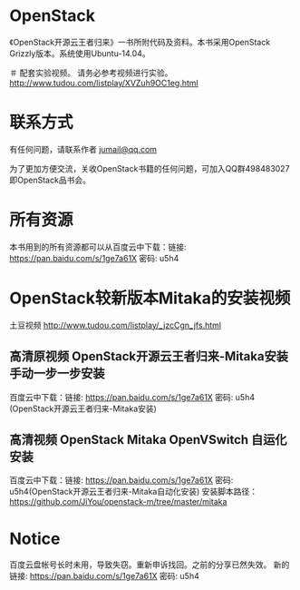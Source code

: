OpenStack
=========

《OpenStack开源云王者归来》一书所附代码及资料。本书采用OpenStack Grizzly版本。系统使用Ubuntu-14.04。

＃ 配套实验视频。
请务必参考视频进行实验。
http://www.tudou.com/listplay/XVZuh9OC1eg.html

# 联系方式
有任何问题，请联系作者 jumail@qq.com

为了更加方便交流，关收OpenStack书籍的任何问题，可加入QQ群498483027即OpenStack品书会。

# 所有资源

本书用到的所有资源都可以从百度云中下载：链接: https://pan.baidu.com/s/1ge7a61X 密码: u5h4

# OpenStack较新版本Mitaka的安装视频

土豆视频 http://www.tudou.com/listplay/_jzcCgn_jfs.html

## 高清原视频 OpenStack开源云王者归来-Mitaka安装 手动一步一步安装
百度云中下载：链接: https://pan.baidu.com/s/1ge7a61X 密码: u5h4 (OpenStack开源云王者归来-Mitaka安装)

## 高清视频 OpenStack Mitaka OpenVSwitch 自运化安装

百度云中下载：链接: https://pan.baidu.com/s/1ge7a61X 密码: u5h4(OpenStack开源云王者归来-Mitaka自动化安装)
安装脚本路径：https://github.com/JiYou/openstack-m/tree/master/mitaka

# Notice
百度云盘帐号长时未用，导致失窃。重新申诉找回。之前的分享已然失效。 新的链接: https://pan.baidu.com/s/1ge7a61X 密码: u5h4
